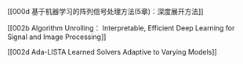 [[000d 基于机器学习的阵列信号处理方法(5章)：深度展开方法]]

[[002b Algorithm Unrolling： Interpretable, Efficient Deep Learning for Signal and Image Processing]]

[[002d Ada-LISTA Learned Solvers Adaptive to Varying Models]]